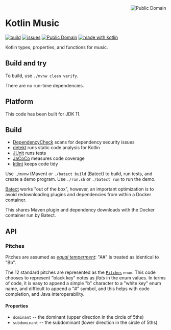 <a href="LICENSE.md">
<img src="https://unlicense.org/pd-icon.png" alt="Public Domain" align="right"/>
</a>

# Kotlin Music

[![build](https://github.com/binkley/kotlin-music/workflows/build/badge.svg)](https://github.com/binkley/kotlin-music/actions)
[![issues](https://img.shields.io/github/issues/binkley/kotlin-music.svg)](https://github.com/binkley/kotlin-music/issues/)
[![Public Domain](https://img.shields.io/badge/license-Public%20Domain-blue.svg)](http://unlicense.org/)
[![made with kotlin](https://img.shields.io/badge/made%20with-Kotlin-1f425f.svg)](https://kotlinlang.org/)

Kotlin types, properties, and functions for music.

## Build and try

To build, use `./mvnw clean verify`.

There are no run-time dependencies.

## Platform

This code has been built for JDK 11.

## Build

* [DependencyCheck](https://github.com/jeremylong/DependencyCheck) scans for
  dependency security issues
* [detekt](https://github.com/arturbosch/detekt) runs static code analysis for
  Kotlin
* [JUnit](https://github.com/junit-team/junit5) runs tests
* [JaCoCo](https://github.com/jacoco/jacoco) measures code coverage
* [ktlint](https://github.com/pinterest/ktlint) keeps code tidy

Use `./mvnw` (Maven) or `./batect build` (Batect) to build, run tests, and
create a demo program. Use `./run.sh` or `./batect run` to run the demo.

[Batect](https://batect.dev/) works "out of the box", however, an important
optimization is to avoid redownloading plugins and dependencies from within a
Docker container.

This shares Maven plugin and dependency downloads with the Docker container
run by Batect.

## API

### Pitches

Pitches are assumed as
[_equal temperment_](https://en.wikipedia.org/wiki/Equal_temperament): "A#"
is treated as identical to "Bb".

The 12 standard pitches are represented as the
[`Pitches`](src/main/kotlin/hm/binkley/music/Pitch.kt) `enum`. This code
chooses to represent "black key" notes as _flats_ in the enum values. In terms
of code, it is easy to append a simple "b" character to a "white key" enum
name, and difficult to append a "#" symbol, and this helps with code
completion, and Java interoperability.

#### Properties

- `dominant` -- the dominant (upper direction in the circle of 5ths)
- `subdominant` -- the subdominant (lower direction in the circle of 5ths)

